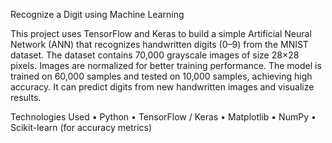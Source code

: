Recognize a Digit using Machine Learning

This project uses TensorFlow and Keras to build a simple Artificial Neural Network (ANN) that recognizes handwritten digits (0–9) from the MNIST dataset. The dataset contains 70,000 grayscale images of size 28×28 pixels. Images are normalized for better training performance. The model is trained on 60,000 samples and tested on 10,000 samples, achieving high accuracy. It can predict digits from new handwritten images and visualize results.

Technologies Used
•	Python
•	TensorFlow / Keras
•	Matplotlib
•	NumPy
•	Scikit-learn (for accuracy metrics)



